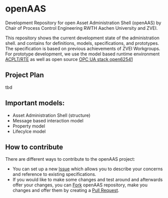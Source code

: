 # openAAS
Development Repository for open Asset Administration Shell (openAAS) by Chair of Process Control Engineering RWTH Aachen University and ZVEI.

This repository shows the current development state of the administration shell. and contains for definitions, models, specifications, and prototypes. The specification is based on previous achievements of ZVEI Workgroups.
For prototype development, we use the model based runtime environment [ACPLT/RTE](https://github.com/acplt/rte) as well as open source [OPC UA stack open62541](https://github.com/open62541/open62541) 

## Project Plan
tbd
## Important models:
- Asset Administration Shell (structure)
- Message based interaction model
- Property model
- Lifecylce model

## How to contribute
There are different ways to contribute to the openAAS project:
- You can set up a new [Issue]( https://github.com/acplt/openAAS/issues) which allows you to describe your concerns and reference to existing specifications.
- If you would like to make some changes and test around and afterwards offer your changes, you can [Fork]( https://help.github.com/articles/fork-a-repo/) openAAS repository, make you changes and offer them by creating a [Pull Request]( https://help.github.com/articles/creating-a-pull-request/).



